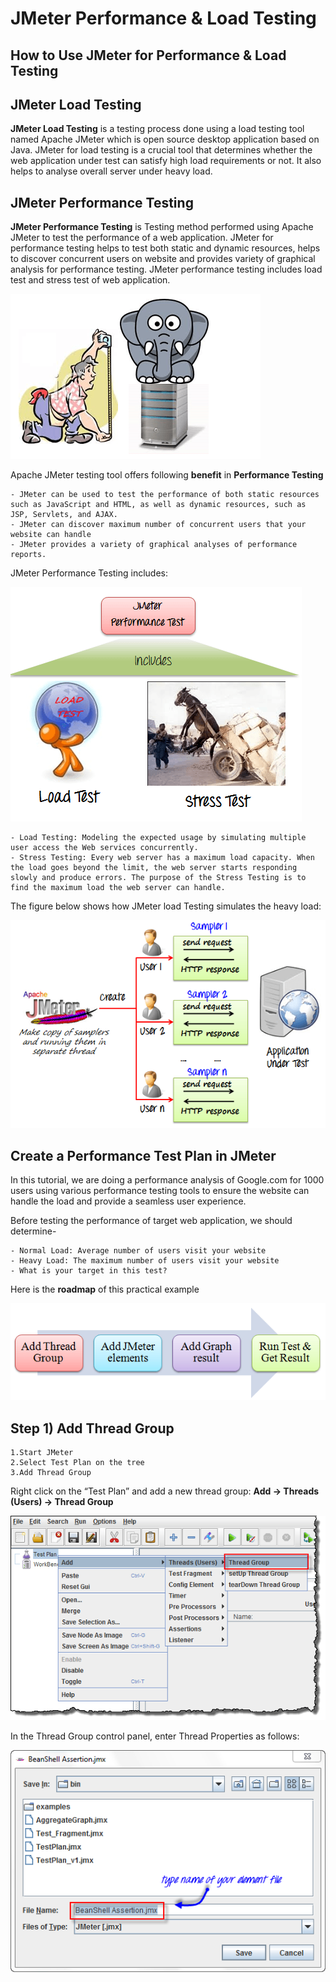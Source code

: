 # JMeter Performance & Load Testing
## How to Use JMeter for Performance & Load Testing

## JMeter Load Testing

**JMeter Load Testing** is a testing process done using a load testing tool named Apache JMeter which is open source desktop application based on Java. JMeter for load testing is a crucial tool that determines whether the web application under test can satisfy high load requirements or not. It also helps to analyse overall server under heavy load.

## JMeter Performance Testing

**JMeter Performance Testing** is Testing method performed using Apache JMeter to test the performance of a web application. JMeter for performance testing helps to test both static and dynamic resources, helps to discover concurrent users on website and provides variety of graphical analysis for performance testing. JMeter performance testing includes load test and stress test of web application.

![alt text](Images/image34.png)

Apache JMeter testing tool offers following **benefit** in **Performance Testing**

    - JMeter can be used to test the performance of both static resources such as JavaScript and HTML, as well as dynamic resources, such as JSP, Servlets, and AJAX.
    - JMeter can discover maximum number of concurrent users that your website can handle
    - JMeter provides a variety of graphical analyses of performance reports.


JMeter Performance Testing includes:

![Images 35](Images/image35.png)

    - Load Testing: Modeling the expected usage by simulating multiple user access the Web services concurrently.
    - Stress Testing: Every web server has a maximum load capacity. When the load goes beyond the limit, the web server starts responding slowly and produce errors. The purpose of the Stress Testing is to find the maximum load the web server can handle.

The figure below shows how JMeter load Testing simulates the heavy load:

![alt text](Images/image36.png)

## Create a Performance Test Plan in JMeter

In this tutorial, we are doing a performance analysis of Google.com for 1000 users using various performance testing tools to ensure the website can handle the load and provide a seamless user experience.

Before testing the performance of target web application, we should determine-

    - Normal Load: Average number of users visit your website
    - Heavy Load: The maximum number of users visit your website
    - What is your target in this test?

Here is the **roadmap** of this practical example

![alt text](Images/image37.png)

## Step 1) Add Thread Group

    1.Start JMeter
    2.Select Test Plan on the tree
    3.Add Thread Group

Right click on the “Test Plan” and add a new thread group: **Add -> Threads (Users) -> Thread Group**

![alt text](Images/image38.png)

In the Thread Group control panel, enter Thread Properties as follows:

![alt text](image.png)





